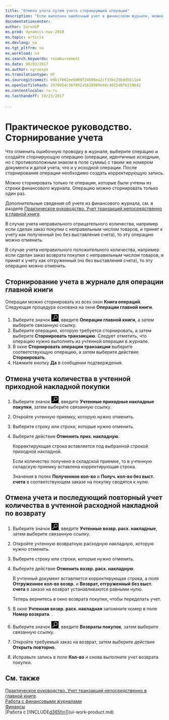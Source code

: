 ```yaml
---
title: "Отмена учета путем учета сторнирующей операции"
description: "Если выполнен ошибочный учет в финансовом журнале, можно воспользоваться функцией сторнирования транзакции, чтобы отменить учет, сохранив корректный след аудита."
documentationcenter: 
author: SorenGP
ms.prod: dynamics-nav-2018
ms.topic: article
ms.devlang: na
ms.tgt_pltfrm: na
ms.workload: na
ms.search.keywords: reimbursement
ms.date: 08/03/2017
ms.author: sgroespe
ms.translationtype: HT
ms.sourcegitcommit: b9b1f062ee6009f34698ea2cf33bc25bdd5b11e4
ms.openlocfilehash: 2970914c36f892a5610509e9dc4015d0fb159642
ms.contentlocale: ru-ru
ms.lasthandoff: 10/23/2017

---
```

# <a name="how-to-reverse-postings"></a>Практическое руководство. Сторнирование учета
Что отменить ошибочную проводку в журнале, выберите операцию и создайте сторнирующую операцию (операции, идентичные исходным, но с противоположным знаком в поле суммы) с таким же номером документа и датой учета, что и у исходной операции. После сторнирования операции необходимо создать корректирующую запись.

Можно сторнировать только те операции, которые были учтены из строки финансового журнала. Операцию можно сторнировать только один раз.

Дополнительные сведения об учете из финансового журнала, см. в разделе [Практическое руководство. Учет транзакций непосредственно в главной книге](finance-how-post-transactions-directly.md).

В случае учета неправильного отрицательного количества, например если сделан заказ покупки с неправильным числом товаров, и принят к учету как полученный (но без выставления счета), то эту операцию можно отменить.

В случае учета неправильного положительного количества, например если сделан заказ возврата покупки с неправильным числом товаров, и принят к учету как отгруженный (но без выставления счета), то эту операцию можно отменить.   

## <a name="to-reverse-the-journal-posting-of-a-general-ledger-entry"></a>Сторнирование учета в журнале для операции главной книги
Операции можно сторнировать из всех окон **Книга операций**. Следующая процедура основана на окне **Операции главной книги**.
1. Выберите значок ![Поиск страницы или отчета](media/ui-search/search_small.png "Значок поиска страницы или отчета"), введите **Операции главной книги**, а затем выберите связанную ссылку.
2. Выберите операцию, которую требуется сторнировать, а затем выберите **Сторнировать транзакцию**. Следует отметить, что операцию нужно выполнять из учтенной операции в журнале.
3. В окне **Сторнировать операции транзакции** выберите соответствующую операцию, а затем выберите действие **Сторнировать**.
4. Нажмите кнопку **Да** в сообщении подтверждения.

## <a name="to-undo-a-quantity-posting-on-a-posted-purchase-receipt"></a>Отмена учета количества в учтенной приходной накладной покупки  

1.  Выберите значок ![Поиск страницы или отчета](media/ui-search/search_small.png "Значок поиска страницы или отчета"), введите **Учтенные приходные накладные покупки**, затем выберите связанную ссылку.  
2.  Откройте учтенную приемку, которую нужно отменить.  
3.  Выберите строку или строки, которые нужно отменить.  
4.  Выберите действие **Отменить прих. накладную**.

    Корректирующая строка вставляется под выбранной строкой приходной накладной.  

    Если количество получено в складской приемке, то в учтенную складскую приемку вставлена корректирующая строка.  

    Значения в полях **Полученное кол-во** и **Получ. кол-во без выст. счета** в соответствующем заказе на покупку сводятся к нулю.

## <a name="to-undo-and-then-redo-a-quantity-posting-on-a-posted-return-shipment"></a>Отмена учета и последующий повторный учет количества в учтенной расходной накладной по возврату

1.  Выберите значок ![Поиск страницы или отчета](media/ui-search/search_small.png "Значок поиска страницы или отчета"), введите **Учтенные возвр. расх. накладные**, затем выберите связанную ссылку.  
2.  Откройте учтенную возвратную расходную накладную, которую нужно отменить.
3. Выберите строку или строки, которые нужно отменить.  

4.  Выберите действие **Отменить возвр. расх. накладную**.  

    В учтенный документ вставляется корректирующая строка, а поля **Отгруженное кол-во возвр.** и **Возврат, отгруженный без выст. счета** в заказе на возврат устанавливаются равными нулю.  

    Теперь вернитесь в окно возврата покупки, чтобы переделать учет.  

5.  В окне **Учтенная возвр. расх. накладная** запомните номер в поле **Номер возврата**. .  
6.  Выберите значок ![Поиск страницы или отчета](media/ui-search/search_small.png "Значок поиска страницы или отчета"), введите **Возвраты покупок**, затем выберите связанную ссылку.  
7.  Откройте требуемый заказ на возврат, затем выберите действие **Открыть повторно**.  
8.  Исправьте запись в поле **Кол-во** и снова выполните учет возврата покупки.  

## <a name="see-also"></a>См. также
[Практическое руководство. Учет транзакций непосредственно в главной книге](finance-how-post-transactions-directly.md).  
[Работа с финансовыми журналами](ui-work-general-journals.md)  
[Финансы](finance.md)  
[Работа с [!INCLUDE[d365fin](includes/d365fin_md.md)]](ui-work-product.md)  

